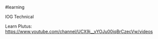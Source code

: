 #learning

IOG Technical

Learn Plutus:
https://www.youtube.com/channel/UCX9j__vYOJu00iqBrCzecVw/videos